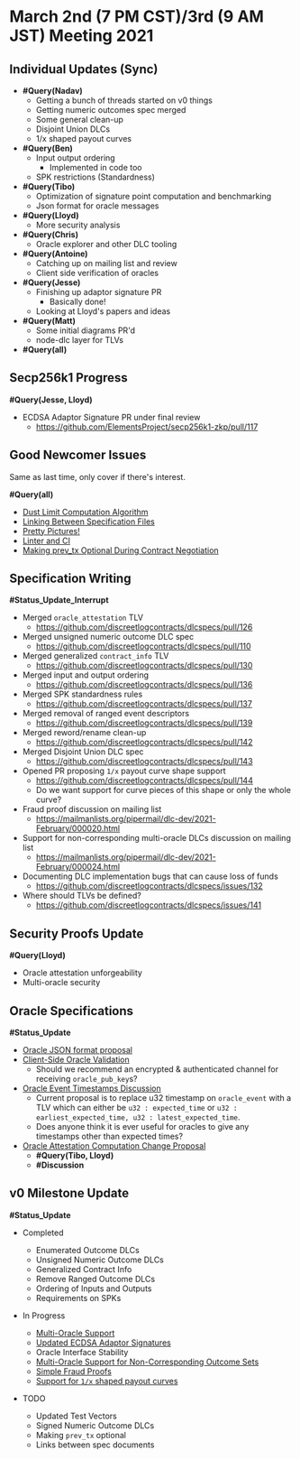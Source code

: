 # March 2nd (7 PM CST)/3rd (9 AM JST) Meeting 2021

## Individual Updates (Sync)

* **#Query(Nadav)**
  * Getting a bunch of threads started on v0 things
  * Getting numeric outcomes spec merged
  * Some general clean-up
  * Disjoint Union DLCs
  * 1/x shaped payout curves
* **#Query(Ben)**
  * Input output ordering
    * Implemented in code too
  * SPK restrictions (Standardness)
* **#Query(Tibo)**
  * Optimization of signature point computation and benchmarking
  * Json format for oracle messages
* **#Query(Lloyd)**
  * More security analysis
* **#Query(Chris)**
  * Oracle explorer and other DLC tooling
* **#Query(Antoine)**
  * Catching up on mailing list and review
  * Client side verification of oracles
* **#Query(Jesse)**
  * Finishing up adaptor signature PR
    * Basically done!
  * Looking at Lloyd's papers and ideas
* **#Query(Matt)**
  * Some initial diagrams PR'd
  * node-dlc layer for TLVs
* **#Query(all)**

## Secp256k1 Progress

**#Query(Jesse, Lloyd)**

* ECDSA Adaptor Signature PR under final review
  * https://github.com/ElementsProject/secp256k1-zkp/pull/117

## Good Newcomer Issues

Same as last time, only cover if there's interest.

**#Query(all)**

* [Dust Limit Computation Algorithm](https://github.com/discreetlogcontracts/dlcspecs/issues/11)
* [Linking Between Specification Files](https://github.com/discreetlogcontracts/dlcspecs/issues/60)
* [Pretty Pictures!](https://github.com/discreetlogcontracts/dlcspecs/issues/77)
* [Linter and CI](https://github.com/discreetlogcontracts/dlcspecs/issues/85)
* [Making prev_tx Optional During Contract Negotiation](https://github.com/discreetlogcontracts/dlcspecs/issues/98)

## Specification Writing

**#Status_Update_Interrupt**

* Merged `oracle_attestation` TLV
  * https://github.com/discreetlogcontracts/dlcspecs/pull/126
* Merged unsigned numeric outcome DLC spec
  * https://github.com/discreetlogcontracts/dlcspecs/pull/110
* Merged generalized `contract_info` TLV
  * https://github.com/discreetlogcontracts/dlcspecs/pull/130
* Merged input and output ordering
  * https://github.com/discreetlogcontracts/dlcspecs/pull/136
* Merged SPK standardness rules
  * https://github.com/discreetlogcontracts/dlcspecs/pull/137
* Merged removal of ranged event descriptors
  * https://github.com/discreetlogcontracts/dlcspecs/pull/139
* Merged reword/rename clean-up
  * https://github.com/discreetlogcontracts/dlcspecs/pull/142
* Merged Disjoint Union DLC spec
  * https://github.com/discreetlogcontracts/dlcspecs/pull/143
* Opened PR proposing `1/x` payout curve shape support
  * https://github.com/discreetlogcontracts/dlcspecs/pull/144
  * Do we want support for curve pieces of this shape or only the whole curve?
* Fraud proof discussion on mailing list
  * https://mailmanlists.org/pipermail/dlc-dev/2021-February/000020.html
* Support for non-corresponding multi-oracle DLCs discussion on mailing list
  * https://mailmanlists.org/pipermail/dlc-dev/2021-February/000024.html
* Documenting DLC implementation bugs that can cause loss of funds
  * https://github.com/discreetlogcontracts/dlcspecs/issues/132
* Where should TLVs be defined?
  * https://github.com/discreetlogcontracts/dlcspecs/issues/141

## Security Proofs Update

**#Query(Lloyd)**

* Oracle attestation unforgeability
* Multi-oracle security 

## Oracle Specifications

**#Status_Update**

* [Oracle JSON format proposal](https://github.com/discreetlogcontracts/dlcspecs/pull/150)
* [Client-Side Oracle Validation](https://github.com/discreetlogcontracts/dlcspecs/pull/120)
  * Should we recommend an encrypted & authenticated channel for receiving `oracle_pub_key`s?
* [Oracle Event Timestamps Discussion](https://mailmanlists.org/pipermail/dlc-dev/2021-February/000015.html)
  * Current proposal is to replace u32 timestamp on `oracle_event` with a TLV which can either be `u32 : expected_time` or `u32 : earliest_expected_time, u32 : latest_expected_time`.
  * Does anyone think it is ever useful for oracles to give any timestamps other than expected times?
* [Oracle Attestation Computation Change Proposal](https://mailmanlists.org/pipermail/dlc-dev/2020-December/000002.html)
  * **#Query(Tibo, Lloyd)**
  * **#Discussion**

## v0 Milestone Update

**#Status_Update**

* Completed
  * Enumerated Outcome DLCs
  * Unsigned Numeric Outcome DLCs
  * Generalized Contract Info
  * Remove Ranged Outcome DLCs
  * Ordering of Inputs and Outputs
  * Requirements on SPKs

* In Progress
  * [Multi-Oracle Support](https://github.com/discreetlogcontracts/dlcspecs/pull/128)
  * [Updated ECDSA Adaptor Signatures](https://github.com/ElementsProject/secp256k1-zkp/pull/117)
  * Oracle Interface Stability
  * [Multi-Oracle Support for Non-Corresponding Outcome Sets](https://mailmanlists.org/pipermail/dlc-dev/2021-February/000024.html)
  * [Simple Fraud Proofs](https://mailmanlists.org/pipermail/dlc-dev/2021-February/000020.html)
  * [Support for `1/x` shaped payout curves](https://github.com/discreetlogcontracts/dlcspecs/pull/144)
* TODO
  * Updated Test Vectors
  * Signed Numeric Outcome DLCs
  * Making `prev_tx` optional
  * Links between spec documents